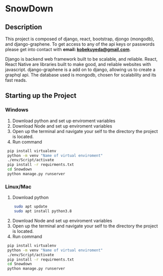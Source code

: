 # SnowDown
## Description
This project is composed of django, react, bootstrap, djongo (mongodb), and django-graphene. To get access to any of the api keys or passwords please get into contact with **email: kobekuyeda@gmail.com**.

Django is backend web framework built to be scalable, and reliable. React, React Native are libraries built to make good, and reliable websites with javascript. django-graphene is a add on to django, allowing us to create a graphql api. The database used is mongodb, chosen for scalability and its fast reads.

## Starting up the Project
### Windows
1. Download python and set up enviroment variables
2. Download Node and set up enviroment variables
3. Open up the terminal and navigate your self to the directory the project is located.
4. Run command
``` bash
 pip install virtualenv
 python -m venv "Name of virtual enviroment"
 ./env/Script/activate
 pip install -r requirments.txt
 cd Snowdown
 python manage.py runserver
 ```

### Linux/Mac
1. Download python
``` bash
    sudo apt update
    sudo apt install python3.8
```
2. Download Node and set up enviroment variables
3. Open up the terminal and navigate your self to the directory the project is located.
4. Run command
``` bash
 pip install virtualenv
 python -m venv "Name of virtual enviroment"
 ./env/Script/activate
 pip install -r requirments.txt
 cd Snowdown
 python manage.py runserver
 ```
